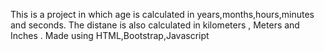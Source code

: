 This is a project in which age is calculated in years,months,hours,minutes and seconds.
The distane is also calculated in kilometers , Meters and Inches .
Made using HTML,Bootstrap,Javascript
